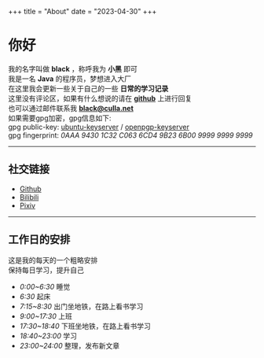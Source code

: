 +++
title = "About"
date = "2023-04-30"
+++

# 你好

我的名字叫做 **black** ，称呼我为 **小黑** 即可  
我是一名 **Java** 的程序员，梦想进入大厂  
在这里我会更新一些关于自己的一些 **日常的学习记录**  
这里没有评论区，如果有什么想说的请在 [**github**](https://github.com/blk12/blog) 上进行回复  
也可以通过邮件联系我 [**black@culla.net**](mailto:black@culla.net)  
如果需要gpg加密，gpg信息如下:  
gpg public-key: [ubuntu-keyserver](https://keyserver.ubuntu.com/pks/lookup?op=get&search=0x0aaa94301c32c0636cd49b236b00999999999999) / [openpgp-keyserver](https://keys.openpgp.org/vks/v1/by-fingerprint/0AAA94301C32C0636CD49B236B00999999999999)    
gpg fingerprint: *0AAA 9430 1C32 C063 6CD4  9B23 6B00 9999 9999 9999*

---
## 社交链接
- [Github](https://github.com/blk12)
- [Bilibili](https://space.bilibili.com/562403)
- [Pixiv](https://www.pixiv.net/users/8347001)

---
## 工作日的安排
这是我的每天的一个粗略安排  
保持每日学习，提升自己
- *0:00~6:30* 睡觉
- *6:30* 起床
- *7:15~8:30* 出门坐地铁，在路上看书学习
- *9:00~17:30* 上班
- *17:30~18:40* 下班坐地铁，在路上看书学习
- *18:40~23:00* 学习
- *23:00~24:00* 整理，发布新文章
